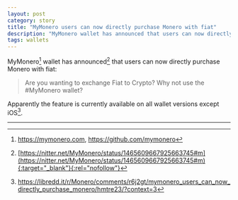 ```yaml
---
layout: post
category: story
title: "MyMonero users can now directly purchase Monero with fiat"
description: "MyMonero wallet has announced that users can now directly purchase Monero with fiat."
tags: wallets
---
```


MyMonero[^1] wallet has announced[^2] that users can now directly purchase Monero with fiat:

> Are you wanting to exchange Fiat to Crypto? Why not use the #MyMonero wallet?

Apparently the feature is currently available on all wallet versions except iOS[^3]. 

---

[^1]: https://mymonero.com, https://github.com/mymonero
[^2]: [https://nitter.net/MyMonero/status/1465609667925663745#m](https://nitter.net/MyMonero/status/1465609667925663745#m){:target="_blank"}{:rel="nofollow"}
[^3]: https://libredd.it/r/Monero/comments/r6j2gt/mymonero_users_can_now_directly_purchase_monero/hmtre23/?context=3
